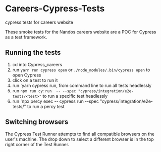 # Careers-Cypress-Tests
cypress tests for careers website

These smoke tests for the Nandos careers website are a POC for Cypress as a test framework. 

## Running the tests

1. cd into Cypress_careers
1. run `yarn run cypress open` or `./node_modules/.bin/cypress open` to open Cypress
1. click on a test to run it
1. run 'yarn cypress run, from command line to run all tests headlessly
1. run `npm run cy:run  -- --spec "cypress/integration/e2e-tests/<test>"` to run a specific test headlessly
2. run 'npx percy exec -- cypress run --spec "cypress/integration/e2e-tests/<test>" to run a percy test

## Switching browsers

The Cypress Test Runner attempts to find all compatible browsers on the user's machine. 
The drop down to select a different browser is in the top right corner of the Test Runner.



